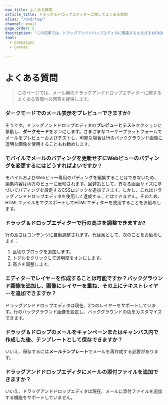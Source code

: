```yaml
---
nav_title: よくある質問
article_title: ドラッグ＆ドロップエディターに関してよくある質問
alias: "/dnd/faq/"
channel: email
page_order: 5
description: "この記事では、ドラッグアンドドロップエディタに関連するさまざまなFAQについて説明します。"
tool: 
  - Campaigns
  - Canvas
  
---
```


# よくある質問

> このページでは、メール用のドラッグアンドドロップエディターに関するよくある質問への回答を提供します。

### ダークモードでのメール表示をプレビューできますか?

そうです。ドラッグアンドドロップエディタの**プレビューとテスト**セクションに移動し、**ダークモード**をオンにします。さまざまなユーザープラットフォームでメールをプレビューおよびテストし、可能な場合は行のバックグラウンド画像に透明な画像を使用することもお勧めします。 

### モバイルでメールのパディングを更新せずにWebビューのパディングを変更するにはどうすればよいですか？

モバイルおよびWebビュー専用のパディングを編集することはできないため、編集内容は両方のビューに反映されます。回避策として、異なる画面サイズに基づいてパディングを設定するCSSロジックを追加できます。しかし、これはドラッグアンドドロップエディタを使用して達成することはできません。そのため、HTMLファイルをエクスポートしてHTMLエディターを使用することをお勧めします。

### ドラッグ＆ドロップエディターで行の高さを調整できますか?

行の高さはコンテンツに自動調整されます。代替案として、次のことをお勧めします：
1. 区切りブロックを追加します。
2. トグルをクリックして透明度をオンにします。
3. 高さを調整します。

### エディターでレイヤーを作成することは可能ですか？バックグラウンド画像を追加し、画像にレイヤーを重ね、その上にテキストレイヤーを追加できますか？

ドラッグアンドドロップエディタは現在、2つのレイヤーをサポートしています。行のバックグラウンド画像を設定し、バックグラウンドの色をカスタマイズできます。

### ドラッグ＆ドロップのメールをキャンペーンまたはキャンバス内で作成した後、テンプレートとして保存できますか？

いいえ、保存するには**メールテンプレート**でメールを再作成する必要があります。

### ドラッグアンドドロップエディタにメールの添付ファイルを追加できますか？

いいえ、ドラッグアンドドロップエディタは現在、メールに添付ファイルを追加する機能をサポートしていません。
